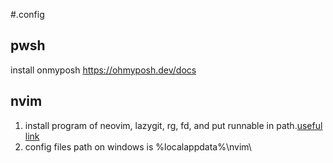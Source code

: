 #.config

## pwsh
install onmyposh https://ohmyposh.dev/docs

## nvim
1. install program of neovim, lazygit, rg, fd, and put runnable in path.[useful link][1]
2. config files path on windows is %localappdata%\nvim\

[1]:https://gohalo.github.io/cn/blog/neovim-basic-plugins-introduce/
